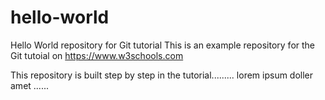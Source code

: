 # hello-world
Hello World repository for Git tutorial
This is an example repository for the Git tutoial on https://www.w3schools.com

This repository is built step by step in the tutorial.........
lorem ipsum doller amet ......